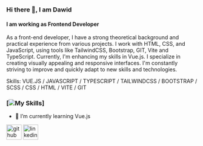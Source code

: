 ### Hi there 👋, I am Dawid
#### I am working as Frontend Developer
As a front-end developer, I have a strong theoretical background and practical experience from various projects. I work with HTML, CSS, and JavaScript, using tools like TailwindCSS, Bootstrap, GIT, Vite and TypeScript. Currently, I'm enhancing my skills in Vue.js. I specialize in creating visually appealing and responsive interfaces. I'm constantly striving to improve and quickly adapt to new skills and technologies.

Skills: VUE.JS / JAVASCRIPT / TYPESCRIPT / TAILWINDCSS / BOOTSTRAP / SCSS / CSS / HTML / VITE / GIT
### [![My Skills](https://skillicons.dev/icons?i=vue,js,ts,tailwind,bootstrap,sass,css,html,vite,git&perline=4)]

- 🌱 I’m currently learning Vue.js 


[<img src='https://cdn.jsdelivr.net/npm/simple-icons@3.0.1/icons/github.svg' alt='github' height='40'>](https://github.com/https://github.com/gbura)  [<img src='https://cdn.jsdelivr.net/npm/simple-icons@3.0.1/icons/linkedin.svg' alt='linkedin' height='40'>](https://www.linkedin.com/in/https://www.linkedin.com/in/dawid-gburczyk-9024b7264//)  

